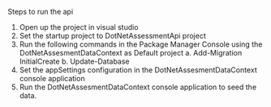 ﻿Steps to run the api

1. Open up the project in visual studio
2. Set the startup project to DotNetAssessmentApi project
3. Run the following commands in the Package Manager Console using the DotNetAssesmentDataContext as Default project
	a. Add-Migration InitialCreate
	b. Update-Database
4. Set the appSettings configuration in the DotNetAssesmentDataContext console application
5. Run the DotNetAssesmentDataContext console application to seed the data. 